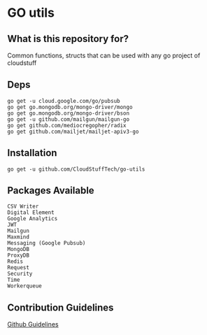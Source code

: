 # GO utils

## What is this repository for?
Common functions, structs that can be used with any go project of cloudstuff

## Deps
```
go get -u cloud.google.com/go/pubsub
go get go.mongodb.org/mongo-driver/mongo
go get go.mongodb.org/mongo-driver/bson
go get -u github.com/mailgun/mailgun-go
go get github.com/mediocregopher/radix
go get github.com/mailjet/mailjet-apiv3-go
```
## Installation

```
go get -u github.com/CloudStuffTech/go-utils
```

## Packages Available
```
CSV Writer
Digital Element
Google Analytics
JWT
Mailgun
Maxmind
Messaging (Google Pubsub)
MongoDB
ProxyDB
Redis
Request
Security
Time
Workerqueue
```

## Contribution Guidelines

[Github Guidelines](https://www.notion.so/trackier/Github-81ced8c098b941319a9a3d321c5b6033)